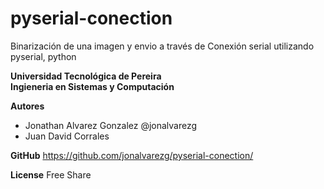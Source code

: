 pyserial-conection
==================

Binarización de una imagen y envio a través de Conexión serial utilizando pyserial, python

__Universidad Tecnológica de Pereira<br />__
__Ingieneria en Sistemas y Computación__


__Autores__
* Jonathan Alvarez Gonzalez @jonalvarezg
* Juan David Corrales 

__GitHub__
https://github.com/jonalvarezg/pyserial-conection/

__License__
Free Share
